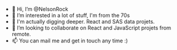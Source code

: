 - 👋 Hi, I’m @NelsonRock
- 👀 I’m interested in a lot of stuff, I'm from the 70s
- 🌱 I'm actually digging deeper. React and SAS data projets.
- 💞️ I’m looking to collaborate on React and JavaScript projets from remote.
- 📫 You can mail me and get in touch any time :)  

<!---
NelsonRock/NelsonRock is a ✨ special ✨ repository because its `README.md` (this file) appears on your GitHub profile.
You can click the Preview link to take a look at your changes.
--->
